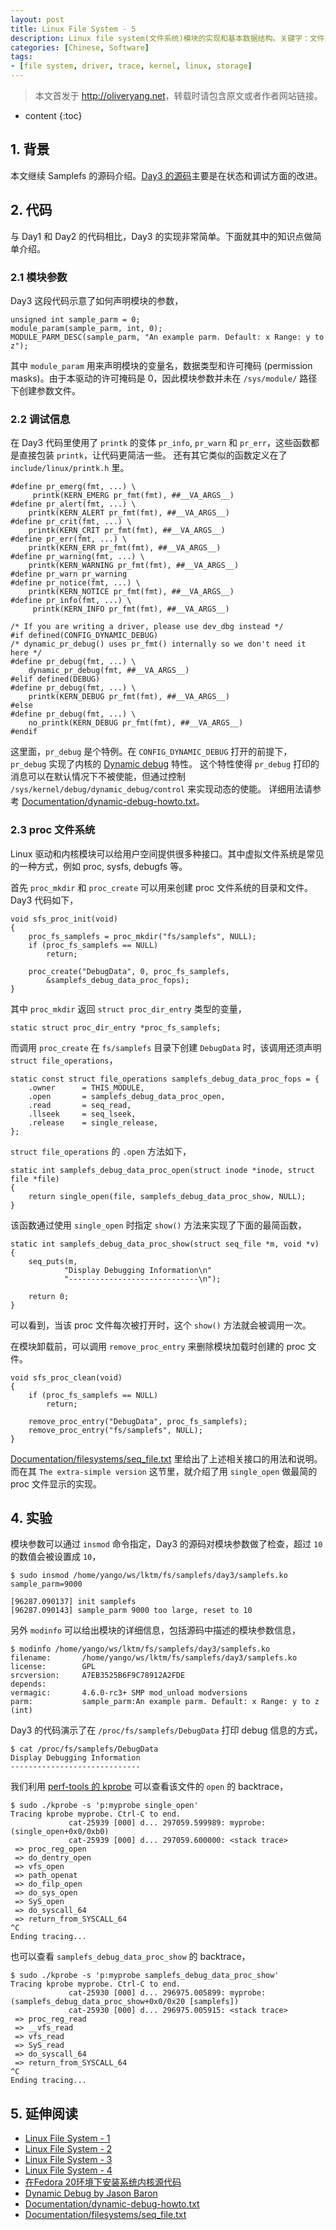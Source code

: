 ```yaml
---
layout: post
title: Linux File System - 5
description: Linux file system(文件系统)模块的实现和基本数据结构。关键字：文件系统，内核，samplefs，VFS，存储。
categories: [Chinese, Software]
tags:
- [file system, driver, trace, kernel, linux, storage]
---
```


>本文首发于 <http://oliveryang.net>，转载时请包含原文或者作者网站链接。

* content
{:toc}

## 1. 背景

本文继续 Samplefs 的源码介绍。[Day3 的源码](https://github.com/yangoliver/lktm/tree/master/fs/samplefs/day3)主要是在状态和调试方面的改进。

## 2. 代码

与 Day1 和 Day2 的代码相比，Day3 的实现非常简单。下面就其中的知识点做简单介绍。

### 2.1 模块参数

Day3 这段代码示意了如何声明模块的参数，

	unsigned int sample_parm = 0;
	module_param(sample_parm, int, 0);
	MODULE_PARM_DESC(sample_parm, "An example parm. Default: x Range: y to z");

其中 `module_param` 用来声明模块的变量名，数据类型和许可掩码 (permission masks)。由于本驱动的许可掩码是 0，因此模块参数并未在 `/sys/module/` 路径下创建参数文件。

### 2.2 调试信息

在 Day3 代码里使用了 `printk` 的变体 `pr_info`, `pr_warn` 和 `pr_err`，这些函数都是直接包装 `printk`，让代码更简洁一些。
还有其它类似的函数定义在了 `include/linux/printk.h` 里。

	#define pr_emerg(fmt, ...) \
	     printk(KERN_EMERG pr_fmt(fmt), ##__VA_ARGS__)
	#define pr_alert(fmt, ...) \
	    printk(KERN_ALERT pr_fmt(fmt), ##__VA_ARGS__)
	#define pr_crit(fmt, ...) \
	    printk(KERN_CRIT pr_fmt(fmt), ##__VA_ARGS__)
	#define pr_err(fmt, ...) \
	    printk(KERN_ERR pr_fmt(fmt), ##__VA_ARGS__)
	#define pr_warning(fmt, ...) \
	    printk(KERN_WARNING pr_fmt(fmt), ##__VA_ARGS__)
	#define pr_warn pr_warning
	#define pr_notice(fmt, ...) \
	    printk(KERN_NOTICE pr_fmt(fmt), ##__VA_ARGS__)
	#define pr_info(fmt, ...) \
	     printk(KERN_INFO pr_fmt(fmt), ##__VA_ARGS__)

	/* If you are writing a driver, please use dev_dbg instead */
	#if defined(CONFIG_DYNAMIC_DEBUG)
	/* dynamic_pr_debug() uses pr_fmt() internally so we don't need it here */
	#define pr_debug(fmt, ...) \
	    dynamic_pr_debug(fmt, ##__VA_ARGS__)
	#elif defined(DEBUG)
	#define pr_debug(fmt, ...) \
	    printk(KERN_DEBUG pr_fmt(fmt), ##__VA_ARGS__)
	#else
	#define pr_debug(fmt, ...) \
	    no_printk(KERN_DEBUG pr_fmt(fmt), ##__VA_ARGS__)
	#endif

这里面，`pr_debug` 是个特例。在 `CONFIG_DYNAMIC_DEBUG` 打开的前提下，`pr_debug` 实现了内核的 [Dynamic debug](https://www.kernel.org/doc/ols/2009/ols2009-pages-39-46.pdf) 特性。
这个特性使得 `pr_debug` 打印的消息可以在默认情况下不被使能，但通过控制 `/sys/kernel/debug/dynamic_debug/control` 来实现动态的使能。
详细用法请参考 [Documentation/dynamic-debug-howto.txt](https://github.com/torvalds/linux/blob/master/Documentation/dynamic-debug-howto.txt)。

### 2.3 proc 文件系统

Linux 驱动和内核模块可以给用户空间提供很多种接口。其中虚拟文件系统是常见的一种方式，例如 proc, sysfs, debugfs 等。

首先 `proc_mkdir` 和 `proc_create` 可以用来创建 proc 文件系统的目录和文件。Day3  代码如下，

	void sfs_proc_init(void)
	{
		proc_fs_samplefs = proc_mkdir("fs/samplefs", NULL);
		if (proc_fs_samplefs == NULL)
			return;

		proc_create("DebugData", 0, proc_fs_samplefs,
		    &samplefs_debug_data_proc_fops);
	}

其中 `proc_mkdir` 返回 `struct proc_dir_entry` 类型的变量，

	static struct proc_dir_entry *proc_fs_samplefs;

而调用 `proc_create` 在 `fs/samplefs` 目录下创建 `DebugData` 时，该调用还须声明 `struct file_operations`，

	static const struct file_operations samplefs_debug_data_proc_fops = {
		.owner      = THIS_MODULE,
		.open       = samplefs_debug_data_proc_open,
		.read       = seq_read,
		.llseek     = seq_lseek,
		.release    = single_release,
	};

`struct file_operations` 的 `.open` 方法如下，

	static int samplefs_debug_data_proc_open(struct inode *inode, struct file *file)
	{
		return single_open(file, samplefs_debug_data_proc_show, NULL);
	}

该函数通过使用 `single_open` 时指定 `show()` 方法来实现了下面的最简函数，

	static int samplefs_debug_data_proc_show(struct seq_file *m, void *v)
	{
		seq_puts(m,
				"Display Debugging Information\n"
				"-----------------------------\n");

		return 0;
	}

可以看到，当该 proc 文件每次被打开时，这个 `show()` 方法就会被调用一次。

在模块卸载前，可以调用 `remove_proc_entry` 来删除模块加载时创建的 proc 文件。

	void sfs_proc_clean(void)
	{
		if (proc_fs_samplefs == NULL)
			return;

		remove_proc_entry("DebugData", proc_fs_samplefs);
		remove_proc_entry("fs/samplefs", NULL);
	}

[Documentation/filesystems/seq_file.txt](https://github.com/torvalds/linux/blob/master/Documentation/filesystems/seq_file.txt) 里给出了上述相关接口的用法和说明。
而在其 `The extra-simple version` 这节里，就介绍了用 `single_open` 做最简的 proc 文件显示的实现。

## 4. 实验


模块参数可以通过 `insmod` 命令指定，Day3 的源码对模块参数做了检查，超过 `10` 的数值会被设置成 `10`，

	$ sudo insmod /home/yango/ws/lktm/fs/samplefs/day3/samplefs.ko sample_parm=9000

	[96287.090137] init samplefs
	[96287.090143] sample_parm 9000 too large, reset to 10

另外 `modinfo` 可以给出模块的详细信息，包括源码中描述的模块参数信息，

	$ modinfo /home/yango/ws/lktm/fs/samplefs/day3/samplefs.ko
	filename:       /home/yango/ws/lktm/fs/samplefs/day3/samplefs.ko
	license:        GPL
	srcversion:     A7EB3525B6F9C78912A2FDE
	depends:
	vermagic:       4.6.0-rc3+ SMP mod_unload modversions
	parm:           sample_parm:An example parm. Default: x Range: y to z (int)

Day3 的代码演示了在 `/proc/fs/samplefs/DebugData` 打印 debug 信息的方式，

	$ cat /proc/fs/samplefs/DebugData
	Display Debugging Information
	-----------------------------

我们利用 [perf-tools 的 kprobe](https://github.com/brendangregg/perf-tools/blob/master/kernel/kprobe) 可以查看该文件的 `open` 的 backtrace，

	$ sudo ./kprobe -s 'p:myprobe single_open'
	Tracing kprobe myprobe. Ctrl-C to end.
	             cat-25939 [000] d... 297059.599989: myprobe: (single_open+0x0/0xb0)
	             cat-25939 [000] d... 297059.600000: <stack trace>
	 => proc_reg_open
	 => do_dentry_open
	 => vfs_open
	 => path_openat
	 => do_filp_open
	 => do_sys_open
	 => SyS_open
	 => do_syscall_64
	 => return_from_SYSCALL_64
	^C
	Ending tracing...

也可以查看 `samplefs_debug_data_proc_show` 的 backtrace，

	$ sudo ./kprobe -s 'p:myprobe samplefs_debug_data_proc_show'
	Tracing kprobe myprobe. Ctrl-C to end.
	             cat-25930 [000] d... 296975.005899: myprobe: (samplefs_debug_data_proc_show+0x0/0x20 [samplefs])
	             cat-25930 [000] d... 296975.005915: <stack trace>
	 => proc_reg_read
	 => __vfs_read
	 => vfs_read
	 => SyS_read
	 => do_syscall_64
	 => return_from_SYSCALL_64
	^C
	Ending tracing...

## 5. 延伸阅读

* [Linux File System - 1](http://oliveryang.net/2016/01/linux-file-system-basic-1)
* [Linux File System - 2](http://oliveryang.net/2016/01/linux-file-system-basic-2)
* [Linux File System - 3](http://oliveryang.net/2016/02/linux-file-system-basic-3)
* [Linux File System - 4](http://oliveryang.net/2016/05/linux-file-system-basic-4)
* [在Fedora 20环境下安装系统内核源代码](http://www.cnblogs.com/kuliuheng/p/3976780.html)
* [Dynamic Debug by Jason Baron](https://www.kernel.org/doc/ols/2009/ols2009-pages-39-46.pdf)
* [Documentation/dynamic-debug-howto.txt](https://github.com/torvalds/linux/blob/master/Documentation/dynamic-debug-howto.txt)
* [Documentation/filesystems/seq_file.txt](https://github.com/torvalds/linux/blob/master/Documentation/filesystems/seq_file.txt)
